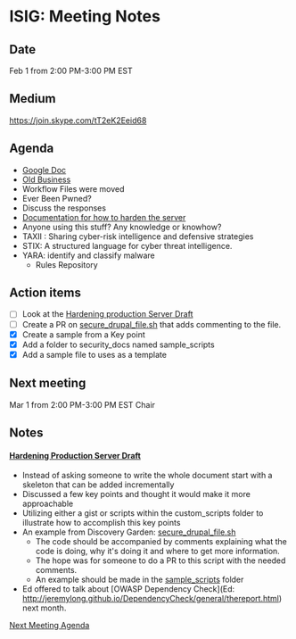 # ISIG: Meeting Notes

## Date

Feb 1 from 2:00 PM-3:00 PM EST

## Medium

https://join.skype.com/tT2eK2Eeid68

## Agenda

* [Google Doc](https://docs.google.com/document/d/1qCsbEDWgeIO2oiRyBYYxERnrEsj-2qWWgruJax1Z2Tg/edit)<br/>
* [Old Business](https://github.com/islandora-interest-groups/Islandora-Security-Interest-Group/blob/master/meetings/2017-01-04.md)
* Workflow Files were moved
* Ever Been Pwned?
 * Discuss the responses
* [Documentation for how to harden the server](https://docs.google.com/document/d/127YQAiU-id3UDj7j8PMbRj0G5JV1wAbXzTk3zcfFo5E/edit#)
* Anyone using this stuff?  Any knowledge or knowhow?
 * TAXII : Sharing cyber-risk intelligence and defensive strategies
 * STIX: A structured language for cyber threat intelligence.
 * YARA: identify and classify malware
   * Rules Repository

## Action items
- [ ] Look at the [Hardening production Server Draft](https://docs.google.com/document/d/127YQAiU-id3UDj7j8PMbRj0G5JV1wAbXzTk3zcfFo5E/edit#heading=h.wbqtxpgioqy4)
- [ ] Create a PR on [secure_drupal_file.sh](https://github.com/discoverygarden/secure_drupal_file/blob/master/secure_drupal_file.sh) that adds commenting to the file.
- [x] Create a sample from a Key point
- [x] Add a folder to security_docs named sample_scripts
- [x] Add a sample file to uses as a template

## Next meeting
 Mar 1 from 2:00 PM-3:00 PM EST Chair

## Notes
#### [Hardening Production Server Draft](https://docs.google.com/document/d/127YQAiU-id3UDj7j8PMbRj0G5JV1wAbXzTk3zcfFo5E/edit#heading=h.wbqtxpgioqy4)
* Instead of asking someone to write the whole document start with a skeleton that can be added incrementally
* Discussed a few key points and thought it would make it more approachable
* Utilizing either a gist or scripts within the custom_scripts folder to illustrate how to accomplish this key points
* An example from Discovery Garden:  [secure_drupal_file.sh](https://github.com/discoverygarden/secure_drupal_file/blob/master/secure_drupal_file.sh)
  * The code should be accompanied by comments explaining what the code is doing, why it's doing it and where to get more information.
  * The hope was for someone to do a PR to this script with the needed comments.
  * An example should be made in the [sample_scripts](https://github.com/islandora-interest-groups/Islandora-Security-Interest-Group/tree/master/security_docs/sample_scripts) folder
* Ed offered to talk about [OWASP Dependency Check](Ed: http://jeremylong.github.io/DependencyCheck/general/thereport.html) next month.

[Next Meeting Agenda](https://docs.google.com/document/d/1LcMX_aaLwxtDMOQSKFG6uyIUarPfKF3yd9S5Kfkx5vg/edit)
